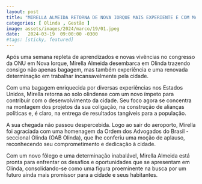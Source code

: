 ```yaml
---
layout: post
title: "MIRELLA ALMEIDA RETORNA DE NOVA IORQUE MAIS EXPERIENTE E COM MAIS DETERMINAÇÃO PARA TRABALHAR POR OLINDA"
categories: [ Olinda , Gestão ]
image: assets/images/2024/marco/19/01.jpeg
date:   2024-03-19  09:00:00 -0300
#tags: [sticky, featured]
---
```

Após uma semana repleta de aprendizados e novas vivências no congresso da ONU em Nova Iorque, Mirella Almeida desembarca em Olinda trazendo consigo não apenas bagagem, mas também experiência e uma renovada determinação em trabalhar incansavelmente pela cidade.

Com uma bagagem enriquecida por diversas experiências nos Estados Unidos, Mirella retorna ao solo olindense com um novo ímpeto para contribuir com o desenvolvimento da cidade. Seu foco agora se concentra na montagem dos projetos da sua coligação, na construção de alianças políticas e, é claro, na entrega de resultados tangíveis para a população.

A sua chegada não passou despercebida. Logo ao sair do aeroporto, Mirella foi agraciada com uma homenagem da Ordem dos Advogados do Brasil - seccional Olinda (OAB Olinda), que lhe conferiu uma moção de aplauso, reconhecendo seu comprometimento e dedicação à cidade.

Com um novo fôlego e uma determinação inabalável, Mirella Almeida está pronta para enfrentar os desafios e oportunidades que se apresentam em Olinda, consolidando-se como uma figura proeminente na busca por um futuro ainda mais promissor para a cidade e seus habitantes.